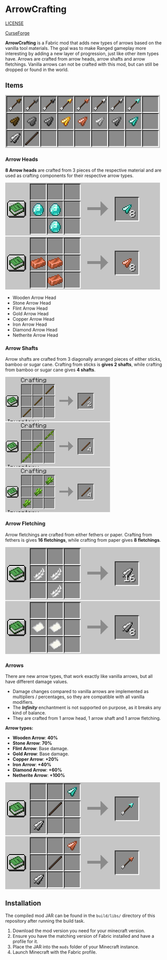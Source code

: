 # ArrowCrafting

[LICENSE](LICENSE.md)

[CurseForge](https://www.curseforge.com/minecraft/mc-mods/arrowcrafting)

**ArrowCrafting** is a Fabric mod that adds new types of arrows based on the vanilla tool materials.
The goal was to make Ranged gameplay more interesting by adding a new layer of progression, just like other item types have.
Arrows are crafted from arrow heads, arrow shafts and arrow fletchings.
Vanilla arrows can not be crafted with this mod, but can still be dropped or found in the world.


## Items

![](images/items.png)

### Arrow Heads
**8 Arrow heads** are crafted from 3 pieces of the respective material and are used as crafting components for their respective arrow types.

![](images/crafting_diamond_arrow_head.png)![](images/crafting_copper_arrow_head.png)

- Wooden Arrow Head
- Stone Arrow Head
- Flint Arrow Head
- Gold Arrow Head
- Copper Arrow Head
- Iron Arrow Head 
- Diamond Arrow Head
- Netherite Arrow Head

### Arrow Shafts
Arrow shafts are crafted from 3 diagonally arranged pieces of either sticks, bamboo or sugar cane.
Crafting from sticks is **gives 2 shafts**, while crafting from bamboo or sugar cane gives **4 shafts**.

![](images/crafting_shaft_a.png)![](images/crafting_shaft_b.png)![](images/crafting_shaft_c.png)

### Arrow Fletching
Arrow fletchings are crafted from either fethers or paper.
Crafting from fethers is gives **16 fletchings**, while crafting from paper gives **8 fletchings**.


![](images/crafting_fletching_a.png)![](images/crafting_fletching_b.png)


### Arrows
There are new arrow types, that work exactly like vanilla arrows, but all have different damage values.
- Damage changes compared to vanilla arrows are implemented as multipliers / percentages, so they are compatible with all vanilla modifiers.
- The ***Infinity*** enchantment is not supported on purpose, as it breaks any kind of balance.
- They are crafted from 1 arrow head, 1 arrow shaft and 1 arrow fletching.

**Arrow types:**
- **Wooden Arrow**: **40%** 
- **Stone Arrow**: **70%** 
- **Flint Arrow**: Base damage. 
- **Gold Arrow**: Base damage. 
- **Copper Arrow**: **+20%** 
- **Iron Arrow**: **+40%** 
- **Diamond Arrow**: **+60%** 
- **Netherite Arrow**: **+100%** 

![](images/crafting_diamond_arrow.png)![](images/crafting_copper_arrow.png)

## Installation

The compiled mod JAR can be found in the `build/libs/` directory of this repository after running the build task.

1. Download the mod version you need for your minecraft version.
2. Ensure you have the matching version of Fabric installed and have a profile for it.
3. Place the JAR into the `mods` folder of your Minecraft instance.  
4. Launch Minecraft with the Fabric profile. 